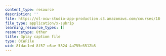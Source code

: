 ```yaml
---
content_type: resource
description: ''
file: https://ol-ocw-studio-app-production.s3.amazonaws.com/courses/18-03sc-differential-equations-fall-2011/8fdac1ed8f57c6ae58244a755e3512b8_EWWw0jryj1A.srt
file_type: application/x-subrip
learning_resource_types: []
resourcetype: Other
title: 3play caption file
type: OCWFile
uid: 8fdac1ed-8f57-c6ae-5824-4a755e3512b8
---
```

